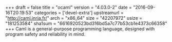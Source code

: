+++
draft = false
title = "ocaml"
version = "4.03.0-2"
date = "2016-09-16T20:19:53"
categories = ['devel-extra']
upstreamurl = "http://caml.inria.fr/"
arch = "x86_64"
size = "42207972"
usize = "181253584"
sha1sum = "6616920523bd316bd5a7c77b53cb1e4373c66358"
+++
Caml is a general-purpose programming language, designed with program safety and reliability in mind.